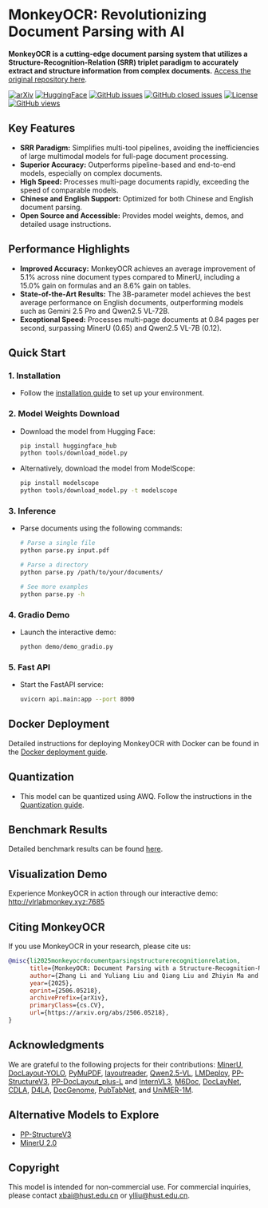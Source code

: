 # MonkeyOCR: Revolutionizing Document Parsing with AI

**MonkeyOCR is a cutting-edge document parsing system that utilizes a Structure-Recognition-Relation (SRR) triplet paradigm to accurately extract and structure information from complex documents.**  [Access the original repository here](https://github.com/Yuliang-Liu/MonkeyOCR).

[![arXiv](https://img.shields.io/badge/Arxiv-MonkeyOCR-b31b1b.svg?logo=arXiv)](https://arxiv.org/abs/2506.05218)
[![HuggingFace](https://img.shields.io/badge/HuggingFace%20Weights-black.svg?logo=HuggingFace)](https://huggingface.co/echo840/MonkeyOCR)
[![GitHub issues](https://img.shields.io/github/issues/Yuliang-Liu/MonkeyOCR?color=critical&label=Issues)](https://github.com/Yuliang-Liu/MonkeyOCR/issues?q=is%3Aopen+is%3Aissue)
[![GitHub closed issues](https://img.shields.io/github/issues-closed/Yuliang-Liu/MonkeyOCR?color=success&label=Issues)](https://github.com/Yuliang-Liu/MonkeyOCR/issues?q=is%3Aissue+is%3Aclosed)
[![License](https://img.shields.io/badge/License-Apache%202.0-yellow)](https://github.com/Yuliang-Liu/MonkeyOCR/blob/main/LICENSE.txt)
[![GitHub views](https://komarev.com/ghpvc/?username=Yuliang-Liu&repo=MonkeyOCR&color=brightgreen&label=Views)](https://github.com/Yuliang-Liu/MonkeyOCR)

## Key Features

*   **SRR Paradigm:** Simplifies multi-tool pipelines, avoiding the inefficiencies of large multimodal models for full-page document processing.
*   **Superior Accuracy:** Outperforms pipeline-based and end-to-end models, especially on complex documents.
*   **High Speed:** Processes multi-page documents rapidly, exceeding the speed of comparable models.
*   **Chinese and English Support:** Optimized for both Chinese and English document parsing.
*   **Open Source and Accessible:** Provides model weights, demos, and detailed usage instructions.

## Performance Highlights

*   **Improved Accuracy:** MonkeyOCR achieves an average improvement of 5.1% across nine document types compared to MinerU, including a 15.0% gain on formulas and an 8.6% gain on tables.
*   **State-of-the-Art Results:** The 3B-parameter model achieves the best average performance on English documents, outperforming models such as Gemini 2.5 Pro and Qwen2.5 VL-72B.
*   **Exceptional Speed:** Processes multi-page documents at 0.84 pages per second, surpassing MinerU (0.65) and Qwen2.5 VL-7B (0.12).

## Quick Start

### 1. Installation

*   Follow the [installation guide](https://github.com/Yuliang-Liu/MonkeyOCR/blob/main/docs/install_cuda.md#install-with-cuda-support) to set up your environment.

### 2. Model Weights Download

*   Download the model from Hugging Face:

    ```bash
    pip install huggingface_hub
    python tools/download_model.py
    ```

*   Alternatively, download the model from ModelScope:

    ```bash
    pip install modelscope
    python tools/download_model.py -t modelscope
    ```

### 3. Inference

*   Parse documents using the following commands:

    ```bash
    # Parse a single file
    python parse.py input.pdf
    ```

    ```bash
    # Parse a directory
    python parse.py /path/to/your/documents/
    ```

    ```bash
    # See more examples
    python parse.py -h
    ```

### 4. Gradio Demo

*   Launch the interactive demo:

    ```bash
    python demo/demo_gradio.py
    ```

### 5. Fast API

*   Start the FastAPI service:

    ```bash
    uvicorn api.main:app --port 8000
    ```

## Docker Deployment

Detailed instructions for deploying MonkeyOCR with Docker can be found in the [Docker deployment guide](https://github.com/Yuliang-Liu/MonkeyOCR/blob/main/docker/README.md).

## Quantization

*   This model can be quantized using AWQ. Follow the instructions in the [Quantization guide](docs/Quantization.md).

## Benchmark Results

Detailed benchmark results can be found [here](https://github.com/Yuliang-Liu/MonkeyOCR#benchmark-results).

## Visualization Demo

Experience MonkeyOCR in action through our interactive demo:  http://vlrlabmonkey.xyz:7685

## Citing MonkeyOCR

If you use MonkeyOCR in your research, please cite us:

```BibTeX
@misc{li2025monkeyocrdocumentparsingstructurerecognitionrelation,
      title={MonkeyOCR: Document Parsing with a Structure-Recognition-Relation Triplet Paradigm}, 
      author={Zhang Li and Yuliang Liu and Qiang Liu and Zhiyin Ma and Ziyang Zhang and Shuo Zhang and Zidun Guo and Jiarui Zhang and Xinyu Wang and Xiang Bai},
      year={2025},
      eprint={2506.05218},
      archivePrefix={arXiv},
      primaryClass={cs.CV},
      url={https://arxiv.org/abs/2506.05218}, 
}
```

## Acknowledgments

We are grateful to the following projects for their contributions: [MinerU](https://github.com/opendatalab/MinerU), [DocLayout-YOLO](https://github.com/opendatalab/DocLayout-YOLO), [PyMuPDF](https://github.com/pymupdf/PyMuPDF), [layoutreader](https://github.com/ppaanngggg/layoutreader), [Qwen2.5-VL](https://github.com/QwenLM/Qwen2.5-VL), [LMDeploy](https://github.com/InternLM/lmdeploy), [PP-StructureV3](https://github.com/PaddlePaddle/PaddleOCR), [PP-DocLayout_plus-L](https://huggingface.co/PaddlePaddle/PP-DocLayout_plus-L) and [InternVL3](https://github.com/OpenGVLab/InternVL), [M6Doc](https://github.com/HCIILAB/M6Doc), [DocLayNet](https://github.com/DS4SD/DocLayNet), [CDLA](https://github.com/buptlihang/CDLA), [D4LA](https://github.com/AlibabaResearch/AdvancedLiterateMachinery), [DocGenome](https://github.com/Alpha-Innovator/DocGenome), [PubTabNet](https://github.com/ibm-aur-nlp/PubTabNet), and [UniMER-1M](https://github.com/opendatalab/UniMERNet).

## Alternative Models to Explore

*   [PP-StructureV3](https://github.com/PaddlePaddle/PaddleOCR)
*   [MinerU 2.0](https://github.com/opendatalab/mineru)

## Copyright

This model is intended for non-commercial use. For commercial inquiries, please contact xbai@hust.edu.cn or ylliu@hust.edu.cn.